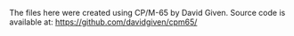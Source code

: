 The files here were created using CP/M-65 by David Given.
Source code is available at: https://github.com/davidgiven/cpm65/
